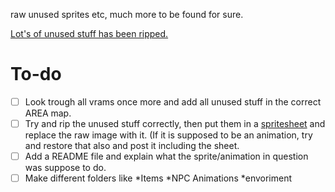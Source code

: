 raw unused sprites etc, much more to be found for sure.

[Lot's of unused stuff has been ripped.](https://www.spriters-resource.com/playstation/tombi/)

# To-do
- [ ] Look trough all vrams once more and add all unused stuff in the correct AREA map.
- [ ] Try and rip the unused stuff correctly, then put them in a [spritesheet](https://www.vg-resource.com/thread-29374.html) and replace the raw image with it. (If it is supposed to be an animation, try and restore that also and post it including the sheet.
- [ ] Add a README file and explain what the sprite/animation in question was suppose to do.
- [ ] Make different folders like *Items *NPC Animations *envoriment
